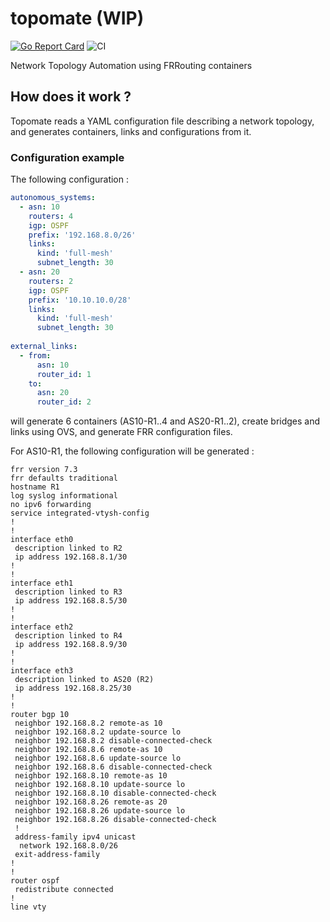 # topomate (WIP)

[![Go Report Card](https://goreportcard.com/badge/github.com/rahveiz/topomate)](https://goreportcard.com/report/github.com/rahveiz/topomate)
![CI](https://github.com/rahveiz/topomate/workflows/CI/badge.svg)

Network Topology Automation using FRRouting containers


## How does it work ?

Topomate reads a YAML configuration file describing a network topology,
and generates containers, links and configurations from it.

### Configuration example

The following configuration :


```yaml
autonomous_systems:
  - asn: 10
    routers: 4
    igp: OSPF
    prefix: '192.168.8.0/26'
    links:
      kind: 'full-mesh'
      subnet_length: 30
  - asn: 20
    routers: 2
    igp: OSPF
    prefix: '10.10.10.0/28'
    links:
      kind: 'full-mesh'
      subnet_length: 30  
  
external_links:
  - from:
      asn: 10
      router_id: 1
    to:
      asn: 20
      router_id: 2
```

will generate 6 containers (AS10-R1..4 and AS20-R1..2), create bridges and links
using OVS, and generate FRR configuration files.

For AS10-R1, the following configuration will be generated :

```
frr version 7.3
frr defaults traditional
hostname R1
log syslog informational
no ipv6 forwarding
service integrated-vtysh-config
!
!
interface eth0
 description linked to R2
 ip address 192.168.8.1/30
!
!
interface eth1
 description linked to R3
 ip address 192.168.8.5/30
!
!
interface eth2
 description linked to R4
 ip address 192.168.8.9/30
!
!
interface eth3
 description linked to AS20 (R2)
 ip address 192.168.8.25/30
!
!
router bgp 10
 neighbor 192.168.8.2 remote-as 10
 neighbor 192.168.8.2 update-source lo
 neighbor 192.168.8.2 disable-connected-check
 neighbor 192.168.8.6 remote-as 10
 neighbor 192.168.8.6 update-source lo
 neighbor 192.168.8.6 disable-connected-check
 neighbor 192.168.8.10 remote-as 10
 neighbor 192.168.8.10 update-source lo
 neighbor 192.168.8.10 disable-connected-check
 neighbor 192.168.8.26 remote-as 20
 neighbor 192.168.8.26 update-source lo
 neighbor 192.168.8.26 disable-connected-check
 !
 address-family ipv4 unicast
  network 192.168.8.0/26
 exit-address-family
!
!
router ospf
 redistribute connected
!
line vty
```
